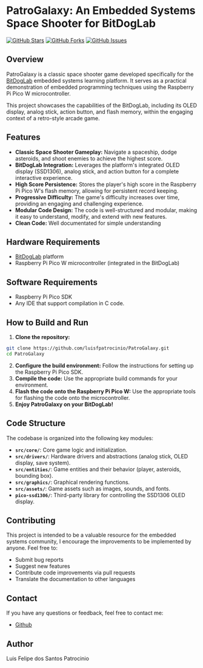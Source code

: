 # PatroGalaxy: An Embedded Systems Space Shooter for BitDogLab

[![GitHub Stars](https://img.shields.io/github/stars/luisfpatrocinio/PatroGalaxy?style=social)](https://github.com/luisfpatrocinio/PatroGalaxy)
[![GitHub Forks](https://img.shields.io/github/forks/luisfpatrocinio/PatroGalaxy?style=social)](https://github.com/luisfpatrocinio/PatroGalaxy)
[![GitHub Issues](https://img.shields.io/github/issues/luisfpatrocinio/PatroGalaxy)](https://github.com/luisfpatrocinio/PatroGalaxy/issues)

## Overview

PatroGalaxy is a classic space shooter game developed specifically for the [BitDogLab](https://github.com/BitDogLab/BitDogLab) embedded systems learning platform. It serves as a practical demonstration of embedded programming techniques using the Raspberry Pi Pico W microcontroller.

This project showcases the capabilities of the BitDogLab, including its OLED display, analog stick, action button, and flash memory, within the engaging context of a retro-style arcade game.

## Features

- **Classic Space Shooter Gameplay:** Navigate a spaceship, dodge asteroids, and shoot enemies to achieve the highest score.
- **BitDogLab Integration:** Leverages the platform's integrated OLED display (SSD1306), analog stick, and action button for a complete interactive experience.
- **High Score Persistence:** Stores the player's high score in the Raspberry Pi Pico W's flash memory, allowing for persistent record keeping.
- **Progressive Difficulty:** The game's difficulty increases over time, providing an engaging and challenging experience.
- **Modular Code Design:** The code is well-structured and modular, making it easy to understand, modify, and extend with new features.
- **Clean Code:** Well documentated for simple understanding

## Hardware Requirements

- [BitDogLab](https://github.com/BitDogLab/BitDogLab) platform
- Raspberry Pi Pico W microcontroller (integrated in the BitDogLab)

## Software Requirements

- Raspberry Pi Pico SDK
- Any IDE that support compilation in C code.

## How to Build and Run

1.  **Clone the repository:**

```bash
git clone https://github.com/luisfpatrocinio/PatroGalaxy.git
cd PatroGalaxy
```

2.  **Configure the build environment:** Follow the instructions for setting up the Raspberry Pi Pico SDK.
3.  **Compile the code:** Use the appropriate build commands for your environment.
4.  **Flash the code onto the Raspberry Pi Pico W:** Use the appropriate tools for flashing the code onto the microcontroller.
5.  **Enjoy PatroGalaxy on your BitDogLab!**

## Code Structure

The codebase is organized into the following key modules:

- **`src/core/`**: Core game logic and initialization.
- **`src/drivers/`**: Hardware drivers and abstractions (analog stick, OLED display, save system).
- **`src/entities/`**: Game entities and their behavior (player, asteroids, bounding box).
- **`src/graphics/`**: Graphical rendering functions.
- **`src/assets/`**: Game assets such as images, sounds, and fonts.
- **`pico-ssd1306/`**: Third-party library for controlling the SSD1306 OLED display.

## Contributing

This project is intended to be a valuable resource for the embedded systems community, I encourage the improvements to be implemented by anyone. Feel free to:

- Submit bug reports
- Suggest new features
- Contribute code improvements via pull requests
- Translate the documentation to other languages

## Contact

If you have any questions or feedback, feel free to contact me:

- [Github](https://github.com/luisfpatrocinio)

## Author

Luis Felipe dos Santos Patrocinio
